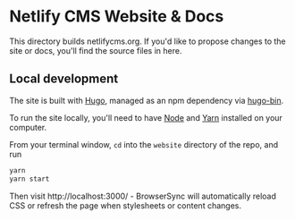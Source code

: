 # Netlify CMS Website & Docs

This directory builds netlifycms.org. If you'd like to propose changes to the site or docs, you'll find the source files in here.

## Local development

The site is built with [Hugo](https://gohugo.io/), managed as an npm dependency via [hugo-bin](https://www.npmjs.com/package/hugo-bin). 

To run the site locally, you'll need to have [Node](https://nodejs.org) and [Yarn](https://yarnpkg.com/en/) installed on your computer.

From your terminal window, `cd` into the `website` directory of the repo, and run

```bash
yarn
yarn start
```

Then visit http://localhost:3000/ - BrowserSync will automatically reload CSS or
refresh the page when stylesheets or content changes.